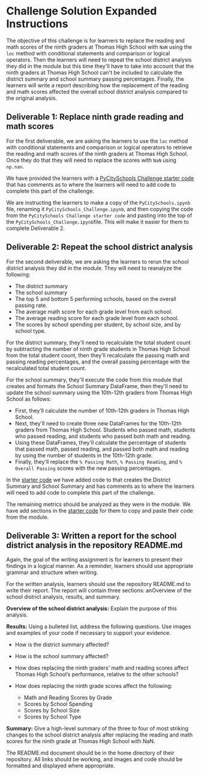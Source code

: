 # Challenge Solution Expanded Instructions

The objective of this challenge is for learners to replace the reading and math scores of the ninth graders at Thomas High School with `NaN` using the `loc` method with conditional statements and comparison or logical operators.  Then the learners will need to repeat the school district analysis they did in the module but this time they'll have to take into account that the ninth graders at Thomas High School can't be included to calculate the district summary and school summary passing percentages. Finally, the learners will write a report describing how the replacement of the reading and math scores affected the overall school district analysis compared to the original analysis.

## Deliverable 1: Replace ninth grade reading and math scores

For the first deliverable, we are asking the learners to use the `loc` method with conditional statements and comparison or logical operators to retrieve the reading and math scores of the ninth graders at Thomas High School. Once they do that they will need to replace the scores with `NaN` using `np.nan`.

We have provided the learners with a [PyCitySchools Challenge starter code](PyCitySchools_Challenge_starter_code.ipynb) that has comments as to where the learners will need to add code to complete this part of the challenge.

We are instructing the learners to make a copy of the `PyCitySchools.ipynb` file, renaming it `PyCitySchools_Challenge.ipynb`, and then copying the code from the `PyCitySchools Challenge starter code` and pasting into the top of the `PyCitySchools_Challenge.ipynb`file. This will make it easier for them to complete Deliverable 2.

## Deliverable 2: Repeat the school district analysis

For the second deliverable, we are asking the learners to rerun the school district analysis they did in the module. They will need to reanalyze the following:

* The district summary
* The school summary
* The top 5 and bottom 5 performing schools, based on the overall passing rate.
* The average math score for each grade level from each school.
* The average reading score for each grade level from each school.
* The scores by school spending per student, by school size, and by school type.

For the district summary, they'll need to recalculate the total student count by subtracting the number of ninth grade students in Thomas High School from the total student count, then they'll recalculate the passing math and passing reading percentages, and the overall passing percentage with the recalculated total student count. 

For the school summary, they'll execute the code from this module that creates and formats the School Summary DataFrame, then they'll need to update the school summary using the 10th-12th graders from Thomas High School as follows:

* First, they’ll calculate the number of 10th-12th graders in Thomas High School.
* Next, they'll need to create three new DataFrames for the 10th-12th graders from Thomas High School. Students who passed math, students who passed reading, and students who passed both math and reading. 
* Using these DataFrames, they'll calculate the percentage of students that passed math, passed reading, and passed both math and reading by using the number of students in the 10th-12th grade.
* Finally, they'll replace the `% Passing Math`, `% Passing Reading`, and `% Overall Passing` scores with the new passing percentages.

In the [starter code](PyCitySchools_Challenge_starter_code.ipynb) we have added code to that creates the District Summary and School Summary and has comments as to where the learners will need to add code to complete this part of the challenge.

The remaining metrics should be analyzed as they were in the module. We have add sections in the [starter code](PyCitySchools_Challenge_starter_code.ipynb) for them to copy and paste their code from the module. 

## Deliverable 3: Written a report for the school district analysis in the repository README.md

Again, the goal of the writing assignment is for learners to present their findings in a logical manner. As a reminder, learners should use appropriate grammar and structure when writing.

For the written analysis, learners should use the repository README.md to write their report. The report will contain three sections: anOverview of the school district analysis, results, and summary.

**Overview of the school district analysis:** Explain the purpose of this analysis.

**Results:** Using a bulleted list, address the following questions. Use images and examples of your code if necessary to support your evidence.

* How is the district summary affected?
* How is the school summary affected?
* How does replacing the ninth graders’ math and reading scores affect Thomas High School’s performance, relative to the other schools?
* How does replacing the ninth grade scores affect the following:

  * Math and Reading Scores by Grade
  * Scores by School Spending
  * Scores by School Size
  * Scores by School Type

**Summary:** Give a high-level summary of the three to four of most striking changes to the school district analysis after replacing the reading and math scores for the ninth grade at Thomas High School with NaN.

The README.md document should be in the home directory of their repository. All links should be working, and images and code should be formatted and displayed where appropriate.